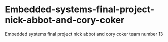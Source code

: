 # Embedded-systems-final-project-nick-abbot-and-cory-coker
Embedded systems final project nick abbot and cory coker
team number 13
